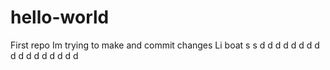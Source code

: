 # hello-world
First repo
Im trying to make and commit changes 
Li boat					  s s 	 d	d	d d	d	d	d	d	d	d	d	d	d d d d d 
